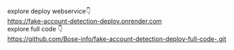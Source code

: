explore deploy webservice👇
<br>
https://fake-account-detection-deploy.onrender.com
<br>
explore full code 👇
<br>
https://github.com/Bose-info/fake-account-detection-deploy-full-code-.git
